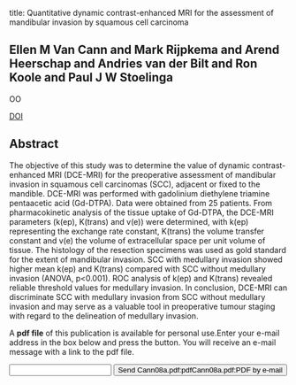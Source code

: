 title: Quantitative dynamic contrast-enhanced MRI for the assessment of mandibular invasion by squamous cell carcinoma

## Ellen M Van Cann and Mark Rijpkema and Arend Heerschap and Andries van der Bilt and Ron Koole and Paul J W Stoelinga
OO

<a href="https://doi.org/10.1016/j.oraloncology.2008.02.009">DOI</a>

## Abstract
The objective of this study was to determine the value of dynamic contrast-enhanced MRI (DCE-MRI) for the preoperative assessment of mandibular invasion in squamous cell carcinomas (SCC), adjacent or fixed to the mandible. DCE-MRI was performed with gadolinium diethylene triamine pentaacetic acid (Gd-DTPA). Data were obtained from 25 patients. From pharmacokinetic analysis of the tissue uptake of Gd-DTPA, the DCE-MRI parameters (k(ep), K(trans) and v(e)) were determined, with k(ep) representing the exchange rate constant, K(trans) the volume transfer constant and v(e) the volume of extracellular space per unit volume of tissue. The histology of the resection specimens was used as gold standard for the extent of mandibular invasion. SCC with medullary invasion showed higher mean k(ep) and K(trans) compared with SCC without medullary invasion (ANOVA, p<0.001). ROC analysis of k(ep) and K(trans) revealed reliable threshold values for medullary invasion. In conclusion, DCE-MRI can discriminate SCC with medullary invasion from SCC without medullary invasion and may serve as a valuable tool in preoperative tumour staging with regard to the delineation of medullary invasion.

A <b>pdf file</b> of this publication is available for personal use.Enter your e-mail address in the box below and press the button. You will receive an e-mail message with a link to the pdf file.
<form action="sender.php">  <input type="text" name="email">  <input type="submit" value="Send Cann08a.pdf:pdfCann08a.pdf:PDF by e-mail"></form>